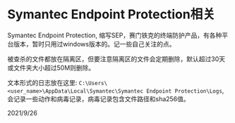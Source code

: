 # Symantec Endpoint Protection相关

Symantec Endpoint Protection, 缩写SEP，赛门铁克的终端防护产品，有各种平台版本，暂时只用过windows版本的。记一些自己关注的点。  

被查杀的文件都放在隔离区，但要注意隔离区的文件会定期删除，默认超过30天或文件夹大小超过50M则删除。  

文本形式的日志放在这里: `C:\Users\<user_name>\AppData\Local\Symantec\Symantec Endpoint Protection\Logs`, 会记录一些动作和病毒记录，病毒记录包含文件路径和sha256值。  


2021/9/26  
